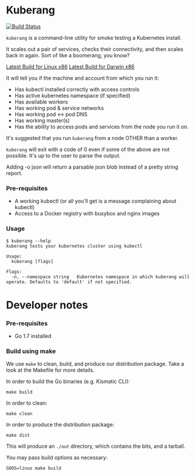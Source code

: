 # Kuberang
[![Build Status](https://snap-ci.com/Jo2EDlfuxqw3C4iQiROImco9nMV0-NhkIhr4w0Fwrsg/build_image)](https://snap-ci.com/apprenda/kuberang/branch/master)

`kuberang` is a command-line utility for smoke testing a Kubernetes install.

It scales out a pair of services, checks their connectivity, and then scales back in again. Sort of like a boomerang, you know?

[Latest Build for Linux x86](https://kismatic-installer.s3-accelerate.amazonaws.com/kuberang/latest/kuberang-linux-amd64)
[Latest Build for Darwin x86](https://kismatic-installer.s3-accelerate.amazonaws.com/kuberang/latest/kuberang-darwin-amd64)

It will tell you if the machine and account from which you run it:
* Has kubectl installed correctly with access controls
* Has active kubernetes namespace (if specified)
* Has available workers
* Has working pod & service networks
* Has working pod <-> pod DNS
* Has working master(s)
* Has the ability to access pods and services from the node you run it on.

It's suggested that you run `kuberang` from a node OTHER than a worker.

`kuberang` will exit with a code of 0 even if some of the above are not possible. It's up to the user to parse the output.

Adding -o json will return a parsable json blob instead of a pretty string report.

### Pre-requisites
* A working kubectl (or all you'll get is a message complaining about kubectl)
* Access to a Docker registry with 
  busybox and nginx images

### Usage

```
$ kuberang --help
kuberang tests your kubernetes cluster using kubectl

Usage:
  kuberang [flags]

Flags:
  -n, --namespace string   Kubernetes namespace in which kuberang will operate. Defaults to 'default' if not specified.
```

# Developer notes
### Pre-requisites
- Go 1.7 installed

### Build using make
We use `make` to clean, build, and produce our distribution package. Take a look at the Makefile for more details.

In order to build the Go binaries (e.g. Kismatic CLI):
```
make build
```

In order to clean:
```
make clean
```

In order to produce the distribution package:
```
make dist
```
This will produce an `./out` directory, which contains the bits, and a tarball.

You may pass build options as necessary:
```
GOOS=linux make build
```
